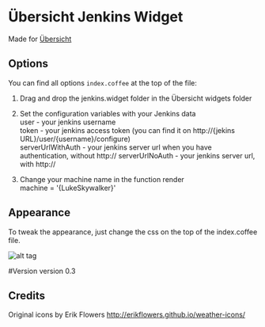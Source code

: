 # Übersicht Jenkins Widget

Made for [Übersicht](http://tracesof.net/uebersicht/)


## Options

You can find all options `index.coffee` at the top of the file:

1. Drag and drop the jenkins.widget folder in the Übersicht widgets folder

2. Set the configuration variables with your Jenkins data  
	user - your jenkins username  
	token - your jenkins access token (you can find it on http://{jekins URL}/user/{username}/configure)  
	serverUrlWithAuth - your jenkins server url when you have authentication, without http://
	serverUrlNoAuth  - your jenkins server url, with http://

3. Change your machine name in the function render  
	 machine = '{LukeSkywalker}'

## Appearance
To tweak the appearance, just change the css on the top of the index.coffee file.

![alt tag](http://brunopires.pt/Content/images/jenkins-widget.jpg)

#Version
version 0.3

## Credits
Original icons by Erik Flowers
http://erikflowers.github.io/weather-icons/
